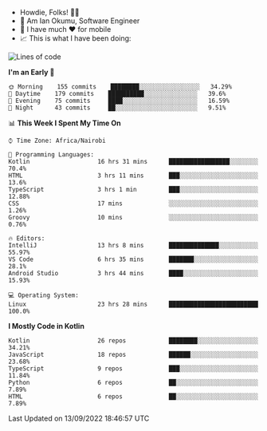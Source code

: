 
* Howdie, Folks! 👋🤓
* 🤪 Am Ian Okumu, Software Engineer
* 📱 I have much ❤️ for mobile
* 📈 This is what I have been doing:
  
<!-- <a href="https://otsembo.github.io/OtsemboPortfolio/" style="margin-right:.5%; margin-top=.5%;">
  <img align="center" src="https://github-readme-stats.vercel.app/api/top-langs/?username=otsembo&layout=compact" />
</a> -->

<!--START_SECTION:waka-->
![Lines of code](https://img.shields.io/badge/From%20Hello%20World%20I%27ve%20Written-701%20Thousand%20lines%20of%20code-blue)

**I'm an Early 🐤** 

```text
🌞 Morning    155 commits    ████████░░░░░░░░░░░░░░░░░   34.29% 
🌆 Daytime    179 commits    ██████████░░░░░░░░░░░░░░░   39.6% 
🌃 Evening    75 commits     ████░░░░░░░░░░░░░░░░░░░░░   16.59% 
🌙 Night      43 commits     ██░░░░░░░░░░░░░░░░░░░░░░░   9.51%

```


📊 **This Week I Spent My Time On** 

```text
⌚︎ Time Zone: Africa/Nairobi

💬 Programming Languages: 
Kotlin                   16 hrs 31 mins      █████████████████░░░░░░░░   70.4% 
HTML                     3 hrs 11 mins       ███░░░░░░░░░░░░░░░░░░░░░░   13.6% 
TypeScript               3 hrs 1 min         ███░░░░░░░░░░░░░░░░░░░░░░   12.88% 
CSS                      17 mins             ░░░░░░░░░░░░░░░░░░░░░░░░░   1.26% 
Groovy                   10 mins             ░░░░░░░░░░░░░░░░░░░░░░░░░   0.76%

🔥 Editors: 
IntelliJ                 13 hrs 8 mins       ██████████████░░░░░░░░░░░   55.97% 
VS Code                  6 hrs 35 mins       ███████░░░░░░░░░░░░░░░░░░   28.1% 
Android Studio           3 hrs 44 mins       ████░░░░░░░░░░░░░░░░░░░░░   15.93%

💻 Operating System: 
Linux                    23 hrs 28 mins      █████████████████████████   100.0%

```

**I Mostly Code in Kotlin** 

```text
Kotlin                   26 repos            ████████░░░░░░░░░░░░░░░░░   34.21% 
JavaScript               18 repos            ██████░░░░░░░░░░░░░░░░░░░   23.68% 
TypeScript               9 repos             ███░░░░░░░░░░░░░░░░░░░░░░   11.84% 
Python                   6 repos             ██░░░░░░░░░░░░░░░░░░░░░░░   7.89% 
HTML                     6 repos             ██░░░░░░░░░░░░░░░░░░░░░░░   7.89%

```



 Last Updated on 13/09/2022 18:46:57 UTC
<!--END_SECTION:waka-->

<br />
<br />
<br />
<br />
<br />
  
  </div>
<!---
otsembo/otsembo is a ✨ special ✨ repository because its `README.md` (this file) appears on your GitHub profile.
You can click the Preview link to take a look at your changes.
--->

